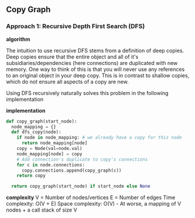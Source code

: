 ## Copy Graph


### Approach 1: Recursive Depth First Search (DFS)

**algorithm**

The intuition to use recursive DFS stems from a definition of deep copies. Deep copies ensure that the
entire object and all of it's subsidiaries/dependencies (here connections) are duplicated with new memory.
One way to think of this is that you will never use any references to an original object in your deep copy.
This is in contrast to shallow copies, which do not ensure all aspects of a copy are new.

Using DFS recursively naturally solves this problem in the following implementation

**implementation**

```python
def copy_graph(start_node):
  node_mapping = {}
  def dfs_copy(node):
    if node in node_mapping: # we already have a copy for this node
      return node_mapping[node]
    copy = Node(val=node.val)
    node_mapping[node] = copy
    # Add connection's duplicate to copy's connections
    for c in node.connections:
      copy.connections.append(copy_graph(c))
    return copy

  return copy_graph(start_node) if start_node else None
```

**complexity**
V = Number of nodes/vertices
E = Number of edges
Time complexity: O(V + E)
Space complexity: O(V) - At worse, a mapping of V nodes + a call stack of size V

